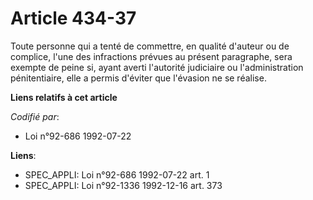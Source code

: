 # Article 434-37

Toute personne qui a tenté de commettre, en qualité d'auteur ou de complice, l'une des infractions prévues au présent
paragraphe, sera exempte de peine si, ayant averti l'autorité judiciaire ou l'administration pénitentiaire, elle a permis
d'éviter que l'évasion ne se réalise.

**Liens relatifs à cet article**

_Codifié par_:

  - Loi n°92-686 1992-07-22

**Liens**:

  - SPEC_APPLI: Loi n°92-686 1992-07-22 art. 1
  - SPEC_APPLI: Loi n°92-1336 1992-12-16 art. 373
